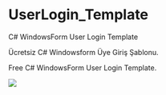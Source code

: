 # UserLogin_Template
C# WindowsForm User Login Template

Ücretsiz C# Windowsform Üye Giriş Şablonu.

Free C# WindowsForm User Login Template.

<img src="https://raw.githubusercontent.com/Canibrahim/UserLogin_Template/master/1.PNG" />
